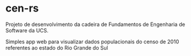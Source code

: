 # cen-rs
Projeto de desenvolvimento da cadeira de Fundamentos de Engenharia de Software da UCS.

Simples app web para visualizar dados populacionais do censo de 2010 referentes ao estado do Rio Grande do Sul
